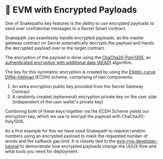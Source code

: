 # 📜 EVM with Encrypted Payloads

One of Snakepaths key features is the ability to use encrypted payloads to send over confidential messages to a Secret Smart contract.&#x20;

Snakepath can seamlessly handle encrypted payloads, as the master gateway contract on Secret automatically decrypts the payload and hands the decrypted payload over to the target contract.&#x20;

The encryption of the payload is done using the [ChaCha20-Poly1305](https://en.wikipedia.org/wiki/ChaCha20-Poly1305), an [authenticated encryption with additional data (AEAD)](https://en.wikipedia.org/wiki/Authenticated\_encryption) algorithm.

The key for this symmetric encryption is created by using the [Elliptic-curve Diffie-Hellman ](https://en.wikipedia.org/wiki/Elliptic-curve\_Diffie%E2%80%93Hellman)(ECDH) scheme, comprising of two components:&#x20;

1. An extra encryption public key provided from the Secret Gateway Contract
2. A randomly created (ephemeral) encryption private key on the user side (independent of the user wallet's private key)

Combining both of these keys together via the ECDH Scheme yields our encryption key, which we use to encrypt the payload with ChaCha20-Poly1305.

As a first example for this we have used Snakepath to request random numbers using an encrypted payload to mask the requested number of words and the callback gas limit. It is closely tied to the [evm-rng-developer-tutorial](../evm-rng-developer-tutorial/ "mention") to demonstrate how encrypted payloads change the UI/UX flow and what tools you need for deployment.
